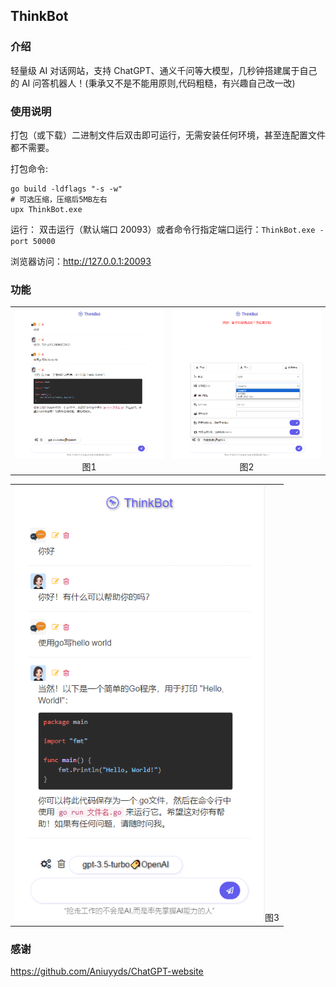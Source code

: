 ## ThinkBot

### 介绍

轻量级 AI 对话网站，支持 ChatGPT、通义千问等大模型，几秒钟搭建属于自己的 AI 问答机器人！(秉承又不是不能用原则,代码粗糙，有兴趣自己改一改)

### 使用说明

打包（或下载）二进制文件后双击即可运行，无需安装任何环境，甚至连配置文件都不需要。

打包命令:

```
go build -ldflags "-s -w"
# 可选压缩，压缩后5MB左右
upx ThinkBot.exe
```

运行：
双击运行（默认端口 20093）或者命令行指定端口运行：`ThinkBot.exe -port 50000`

浏览器访问：http://127.0.0.1:20093

### 功能

<table>
    <tr>
        <td ><center><img src="./images/1.jpg" width="400">图1</center></td>
        <td ><center><img src="./images/2.jpg" width="400">图2</center></td>
    </tr>
</table>
<table>
    <tr>
        <td ><center><img src="./images/3.jpg" width="400">图3</center></td>
    </tr>
</table>

### 感谢

https://github.com/Aniuyyds/ChatGPT-website
